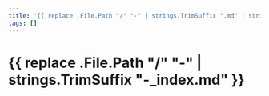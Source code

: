```yaml
---
title: '{{ replace .File.Path "/" "-" | strings.TrimSuffix ".md" | strings.TrimSuffix "-_index" }}'
tags: []
---
```


# {{ replace .File.Path "/" "-" | strings.TrimSuffix "-_index.md" }}
